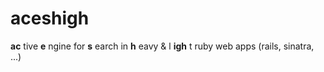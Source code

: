 aceshigh
========

**ac** tive **e** ngine for **s** earch in **h** eavy &amp; l **igh** t ruby web apps (rails, sinatra, ...)